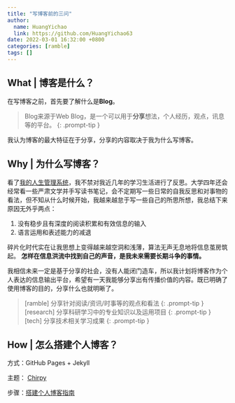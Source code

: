 ```yaml
---
title: "写博客前的三问"
author:
  name: HuangYichao
  link: https://github.com/HuangYichao63
date: 2022-03-01 16:32:00 +0800
categories: [ramble]
tags: []
---
```



## What | 博客是什么？
在写博客之前，首先要了解什么是**Blog**。

> Blog来源于Web Blog，是一个可以用于**分享**想法，个人经历，观点，讯息等的平台。
{: .prompt-tip }

我认为博客的最大特征在于分享，分享的内容取决于我为什么写博客。

## Why | 为什么写博客？
看了[我的人生管理系统](https://www.bmpi.dev/self/life-in-plain-text/)，我不禁对我近几年的学习生活进行了反思。大学四年还会经常看一些严肃文学并手写读书笔记，会不定期写一些日常的自我反思和对事物的看法，但不知从什么时候开始，我越来越怠于写一些自己的所思所想，我总结下来原因无外乎两点：
1. 没有稳步且有深度的阅读积累和有效信息的输入
2. 语言运用和表述能力的减退

碎片化时代实在让我思想上变得越来越空洞和浅薄，算法无声无息地将信息茧房筑起。
**怎样在信息洪流中找到自己的声音，是我未来需要长期斗争的事情。**

我相信未来一定是基于分享的社会，没有人能闭门造车，所以我计划将博客作为个人表达的信息输出平台，希望有一天我能够分享出有传播价值的内容。既已明确了使用博客的目的，分享什么也就明晰了。
> [ramble] 分享针对阅读/资讯/时事等的观点和看法 
{: .prompt-tip }
> [research] 分享科研学习中的专业知识以及运用项目 
{: .prompt-tip }
> [tech] 分享技术相关学习成果 
{: .prompt-tip }

## How | 怎么搭建个人博客？

方式：GitHub Pages + Jekyll 

主题： [Chirpy](https://github.com/cotes2020/jekyll-theme-chirpy) 

步骤：[搭建个人博客指南](https://huang-yichao.xyz/posts/how-to-build-a-blog-system/)



